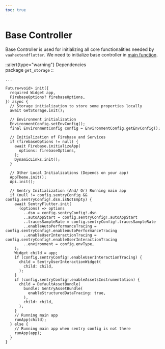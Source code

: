 ```yaml
---
toc: true
---
```

# Base Controller

Base Controller is used for initializing all core functionalities needed by `vaahextendflutter`. We need to initialize base controller in [main function](../../../essentials/app.md#main-function).

::alert{type="warning"}
Dependencies      
package `get_storage`
::

```dart{4,5,7,10,14,22,26,51,54}
...

Future<void> init({
  required Widget app,
  FirebaseOptions? firebaseOptions,
}) async {
  // Storage initialization to store some properties locally
  await GetStorage.init();

  // Environment initialization
  EnvironmentConfig.setEnvConfig();
  final EnvironmentConfig config = EnvironmentConfig.getEnvConfig();

  // Initialization of Firebase and Services
  if (firebaseOptions != null) {
    await Firebase.initializeApp(
      options: firebaseOptions,
    );
    DynamicLinks.init();
  }

  // Other Local Initializations (Depends on your app)
  AppTheme.init();
  Api.init();

  // Sentry Initialization (And/ Or) Running main app
  if (null != config.sentryConfig && config.sentryConfig!.dsn.isNotEmpty) {
    await SentryFlutter.init(
      (options) => options
        ..dsn = config.sentryConfig!.dsn
        ..autoAppStart = config.sentryConfig!.autoAppStart
        ..tracesSampleRate = config.sentryConfig!.tracesSampleRate
        ..enableAutoPerformanceTracing = config.sentryConfig!.enableAutoPerformanceTracing
        ..enableUserInteractionTracing = config.sentryConfig!.enableUserInteractionTracing
        ..environment = config.envType,
    );
    Widget child = app;
    if (config.sentryConfig!.enableUserInteractionTracing) {
      child = SentryUserInteractionWidget(
        child: child,
      );
    }
    if (config.sentryConfig!.enableAssetsInstrumentation) {
      child = DefaultAssetBundle(
        bundle: SentryAssetBundle(
          enableStructuredDataTracing: true,
        ),
        child: child,
      );
    }
    // Running main app
    runApp(child);
  } else {
    // Running main app when sentry config is not there
    runApp(app);
  }
}
```
